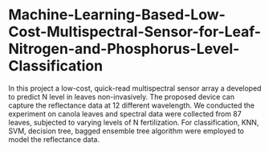 # Machine-Learning-Based-Low-Cost-Multispectral-Sensor-for-Leaf-Nitrogen-and-Phosphorus-Level-Classification
In this project a low-cost, quick-read multispectral sensor array a developed to predict N level in leaves non-invasively. The proposed device can capture the reflectance data at 12 different wavelength. We conducted the experiment on canola leaves and spectral data were collected from 87 leaves, subjected to varying levels of N fertilization. For classification, KNN, SVM, decision tree, bagged ensemble tree algorithm were employed to model the reflectance data. 
